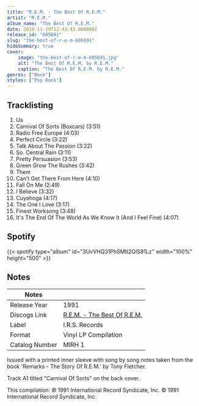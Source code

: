 ```yaml
---
title: "R.E.M. - The Best Of R.E.M."
artist: "R.E.M."
album_name: "The Best Of R.E.M."
date: 2018-11-29T12:43:43.000000Z
release_id: "605691"
slug: "the-best-of-r-e-m-605691"
hideSummary: true
cover:
    image: "the-best-of-r-e-m-605691.jpg"
    alt: "The Best Of R.E.M. by R.E.M."
    caption: "The Best Of R.E.M. by R.E.M."
genres: ["Rock"]
styles: ["Pop Rock"]
---
```


## Tracklisting
1. Us
2. Carnival Of Sorts (Boxcars) (3:51)
3. Radio Free Europe (4:03)
4. Perfect Circle (3:22)
5. Talk About The Passion (3:22)
6. So. Central Rain (3:11)
7. Pretty Persuasion (3:53)
8. Green Grow The Rushes (3:42)
9. Them
10. Can't Get There From Here (4:10)
11. Fall On Me (2:49)
12. I Believe (3:32)
13. Cuyahoga (4:17)
14. The One I Love (3:17)
15. Finest Worksong (3:48)
16. It's The End Of The World As We Know It (And I Feel Fine) (4:07)


## Spotify
{{< spotify type="album" id="3UvVHQ31PhSMtI2GIS91Lz" width="100%" height="500" >}}



## Notes
| Notes          |             |
| ---------------| ----------- |
| Release Year   | 1991 |
| Discogs Link   | [R.E.M. - The Best Of R.E.M.](https://www.discogs.com/release/605691-REM-The-Best-Of-REM) |
| Label          | I.R.S. Records |
| Format         | Vinyl LP Compilation |
| Catalog Number | MIRH 1 |

Issued with a printed inner sleeve with song by song notes taken from the book 'Remarks - The Story Of R.E.M.' by Tony Fletcher.

Track A1 titled "Carnival Of Sorts" on the back cover.

This compilation: ℗ 1991 International Record Syndicate, Inc.
© 1991 International Record Syndicate, Inc.
